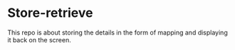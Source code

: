 # Store-retrieve
This repo is about storing the details in the form of mapping and displaying it back on the screen.
